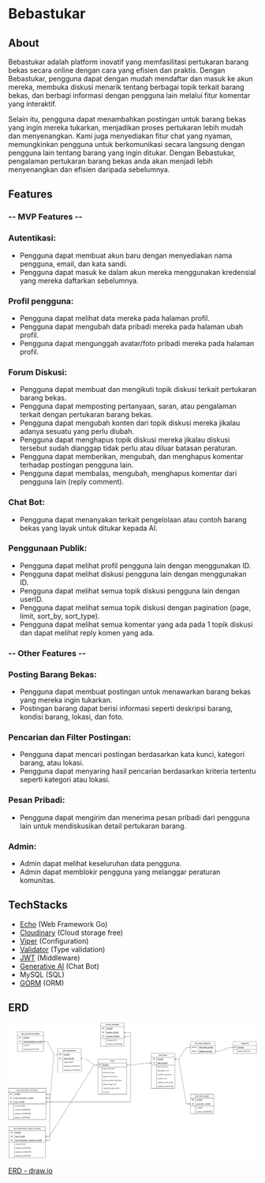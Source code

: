 # Bebastukar

## About

Bebastukar adalah platform inovatif yang memfasilitasi pertukaran barang bekas secara online dengan cara yang efisien dan praktis. Dengan Bebastukar, pengguna dapat dengan mudah mendaftar dan masuk ke akun mereka, membuka diskusi menarik tentang berbagai topik terkait barang bekas, dan berbagi informasi dengan pengguna lain melalui fitur komentar yang interaktif.

Selain itu, pengguna dapat menambahkan postingan untuk barang bekas yang ingin mereka tukarkan, menjadikan proses pertukaran lebih mudah dan menyenangkan. Kami juga menyediakan fitur chat yang nyaman, memungkinkan pengguna untuk berkomunikasi secara langsung dengan pengguna lain tentang barang yang ingin ditukar. Dengan Bebastukar, pengalaman pertukaran barang bekas anda akan menjadi lebih menyenangkan dan efisien daripada sebelumnya.

## Features

### -- MVP Features --

### Autentikasi:

- Pengguna dapat membuat akun baru dengan menyediakan nama pengguna, email, dan kata sandi.
- Pengguna dapat masuk ke dalam akun mereka menggunakan kredensial yang mereka daftarkan sebelumnya.

### Profil pengguna:

- Pengguna dapat melihat data mereka pada halaman profil.
- Pengguna dapat mengubah data pribadi mereka pada halaman ubah profil.
- Pengguna dapat mengunggah avatar/foto pribadi mereka pada halaman profil.

### Forum Diskusi:

- Pengguna dapat membuat dan mengikuti topik diskusi terkait pertukaran barang bekas.
- Pengguna dapat memposting pertanyaan, saran, atau pengalaman terkait dengan pertukaran barang bekas.
- Pengguna dapat mengubah konten dari topik diskusi mereka jikalau adanya sesuatu yang perlu diubah.
- Pengguna dapat menghapus topik diskusi mereka jikalau diskusi tersebut sudah dianggap tidak perlu atau diluar batasan peraturan.
- Pengguna dapat memberikan, mengubah, dan menghapus komentar terhadap postingan pengguna lain.
- Pengguna dapat membalas, mengubah, menghapus komentar dari pengguna lain (reply comment).

### Chat Bot:

- Pengguna dapat menanyakan terkait pengelolaan atau contoh barang bekas yang layak untuk ditukar kepada AI.

### Penggunaan Publik:

- Pengguna dapat melihat profil pengguna lain dengan menggunakan ID.
- Pengguna dapat melihat diskusi pengguna lain dengan menggunakan ID.
- Pengguna dapat melihat semua topik diskusi pengguna lain dengan userID.
- Pengguna dapat melihat semua topik diskusi dengan pagination (page, limit, sort_by, sort_type).
- Pengguna dapat melihat semua komentar yang ada pada 1 topik diskusi dan dapat melihat reply komen yang ada.

### -- Other Features --

### Posting Barang Bekas:

- Pengguna dapat membuat postingan untuk menawarkan barang bekas yang mereka ingin tukarkan.
- Postingan barang dapat berisi informasi seperti deskripsi barang, kondisi barang, lokasi, dan foto.

### Pencarian dan Filter Postingan:

- Pengguna dapat mencari postingan berdasarkan kata kunci, kategori barang, atau lokasi.
- Pengguna dapat menyaring hasil pencarian berdasarkan kriteria tertentu seperti kategori atau lokasi.

### Pesan Pribadi:

- Pengguna dapat mengirim dan menerima pesan pribadi dari pengguna lain untuk mendiskusikan detail pertukaran barang.

### Admin:

- Admin dapat melihat keseluruhan data pengguna.
- Admin dapat memblokir pengguna yang melanggar peraturan komunitas.

## TechStacks

- [Echo](https://github.com/labstack/echo) (Web Framework Go)
- [Cloudinary](https://github.com/cloudinary/cloudinary-go/) (Cloud storage free)
- [Viper](https://github.com/spf13/viper) (Configuration)
- [Validator](https://github.com/go-playground/validator) (Type validation)
- [JWT](https://github.com/golang-jwt/jwt) (Middleware)
- [Generative AI](https://github.com/google/generative-ai-go) (Chat Bot)
- MySQL (SQL)
- [GORM](https://gorm.io/docs/) (ORM)

## ERD

![ERD - Picture](<docs/(ERD)%20Mini%20Project%20-%20BebasTukar.drawio.png>)

[ERD - draw.io](https://drive.google.com/file/d/1njk9cH9IgRjSxqUGDRB2-1rVvhaYRWvo/view?usp=sharing)

